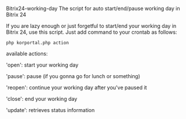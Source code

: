 Bitrix24-working-day
The script for auto start/end/pause working day in Bitrix 24

If you are lazy enough or just forgetful to start/end your working day in Bitrix 24, use this script. Just add command to your crontab as follows:

`php korportal.php action`

available actions:

'open': start your working day

'pause': pause (if you gonna go for lunch or something)

'reopen': continue your working day after you've paused it

'close': end your working day

'update': retrieves status information
